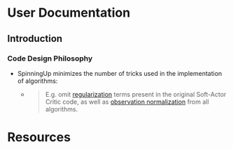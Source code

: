 # User Documentation

## Introduction

### Code Design Philosophy

- SpinningUp minimizes the number of tricks used in the implementation of algorithms:

  - > E.g. omit [regularization](https://github.com/haarnoja/sac/blob/108a4229be6f040360fcca983113df9c4ac23a6a/sac/distributions/normal.py#L69) terms present in the original Soft-Actor Critic code, as well as [observation normalization](https://github.com/openai/baselines/blob/28aca637d0f13f4415cc5ebb778144154cff3110/baselines/run.py#L131) from all algorithms.

# Resources

## 